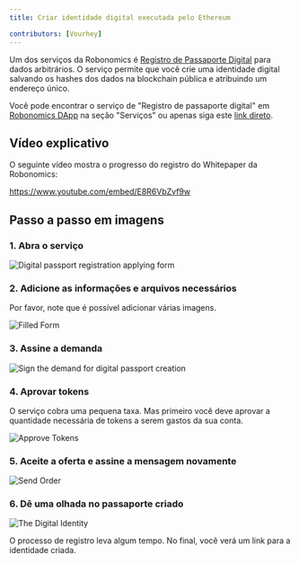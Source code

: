 ```yaml
---
title: Criar identidade digital executada pelo Ethereum 

contributors: [Vourhey]
---
```


Um dos serviços da Robonomics é [Registro de Passaporte Digital](https://dapp.robonomics.network/#/passport/) para dados arbitrários. O serviço permite que você crie uma identidade digital salvando os hashes dos dados na blockchain pública e atribuindo um endereço único.

Você pode encontrar o serviço de "Registro de passaporte digital" em [Robonomics DApp](https://dapp.robonomics.network/) na seção "Serviços" ou apenas siga este [link direto](https://dapp.robonomics.network/#/passport/).


## Vídeo explicativo

O seguinte vídeo mostra o progresso do registro do Whitepaper da Robonomics:

https://www.youtube.com/embed/E8R6VbZvf9w

## Passo a passo em imagens

### 1. Abra o serviço

![Digital passport registration applying form](../images/case_digital_passport_1.jpg "Digital passport registration applying form")

### 2. Adicione as informações e arquivos necessários

Por favor, note que é possível adicionar várias imagens.

![Filled Form](../images/case_digital_passport_2.jpg "Filled Form")

### 3. Assine a demanda

![Sign the demand for digital passport creation](../images/case_digital_passport_3.jpg "Sign the demand for digital passport creation")


### 4. Aprovar tokens

O serviço cobra uma pequena taxa. Mas primeiro você deve aprovar a quantidade necessária de tokens a serem gastos da sua conta.

![Approve Tokens](../images/case_digital_passport_4.jpg "Approve Tokens")


### 5. Aceite a oferta e assine a mensagem novamente

![Send Order](../images/case_digital_passport_5.jpg "Send Order")

### 6. Dê uma olhada no passaporte criado

![The Digital Identity](../images/case_digital_passport_6.jpg "The Digital Identity") 

O processo de registro leva algum tempo. No final, você verá um link para a identidade criada.
